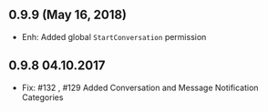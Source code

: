 0.9.9  (May 16, 2018)
----------------------
- Enh: Added global `StartConversation` permission

0.9.8 04.10.2017
----------------------
- Fix: #132 , #129 Added Conversation and Message Notification Categories